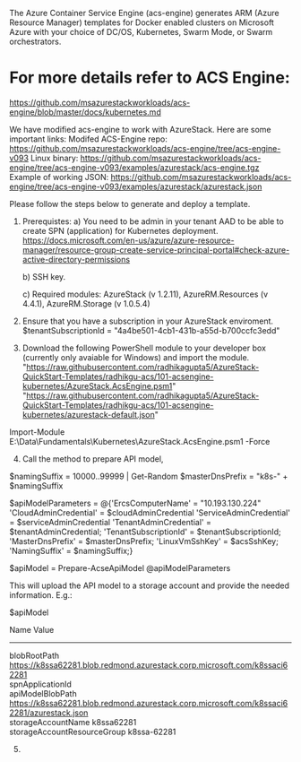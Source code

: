 The Azure Container Service Engine (acs-engine) generates ARM (Azure Resource Manager) templates for Docker enabled clusters on Microsoft Azure with your choice of DC/OS, Kubernetes, Swarm Mode, or Swarm orchestrators.

# For more details refer to ACS Engine: 

https://github.com/msazurestackworkloads/acs-engine/blob/master/docs/kubernetes.md

We have modified acs-engine to work with AzureStack. Here are some important links:
Modifed ACS-Engine repo: https://github.com/msazurestackworkloads/acs-engine/tree/acs-engine-v093
Linux binary: https://github.com/msazurestackworkloads/acs-engine/tree/acs-engine-v093/examples/azurestack/acs-engine.tgz
Example of working JSON: https://github.com/msazurestackworkloads/acs-engine/tree/acs-engine-v093/examples/azurestack/azurestack.json
 
Please follow the steps below to generate and deploy a template.

1) Prerequistes:
	a) You need to be admin in your tenant AAD to be able to create SPN (application) for Kubernetes deployment.
	https://docs.microsoft.com/en-us/azure/azure-resource-manager/resource-group-create-service-principal-portal#check-azure-active-directory-permissions

	b) SSH key.

	c) Required modules: AzureStack (v 1.2.11), AzureRM.Resources (v 4.4.1), AzureRM.Storage (v 1.0.5.4)

2) Ensure that you have a subscription in your AzureStack enviroment.
$tenantSubscriptionId = "4a4be501-4cb1-431b-a55d-b700ccfc3edd"

3) Download the following PowerShell module to your developer box (currently only avaiable for Windows) and import the module.
"https://raw.githubusercontent.com/radhikagupta5/AzureStack-QuickStart-Templates/radhikgu-acs/101-acsengine-kubernetes/AzureStack.AcsEngine.psm1"
"https://raw.githubusercontent.com/radhikagupta5/AzureStack-QuickStart-Templates/radhikgu-acs/101-acsengine-kubernetes/azurestack-default.json"

Import-Module E:\Data\Fundamentals\Kubernetes\AzureStack.AcsEngine.psm1 -Force

4) Call the method to prepare API model,

$namingSuffix = 10000..99999 | Get-Random
$masterDnsPrefix = "k8s-" + $namingSuffix

$apiModelParameters = @{'ErcsComputerName' = "10.193.130.224"
						'CloudAdminCredential' = $cloudAdminCredential
						'ServiceAdminCredential' = $serviceAdminCredential
						'TenantAdminCredential' = $tenantAdminCredential;
						'TenantSubscriptionId' = $tenantSubscriptionId;
						'MasterDnsPrefix' = $masterDnsPrefix;
						'LinuxVmSshKey' = $acsSshKey;
						'NamingSuffix' = $namingSuffix;}

$apiModel = Prepare-AcseApiModel @apiModelParameters

This will upload the API model to a storage account and provide the needed information.
E.g.:

$apiModel

Name                           Value                                                                                                                                                                                 
----                           -----                                                                                                                                                                                 
blobRootPath                   https://k8ssa62281.blob.redmond.azurestack.corp.microsoft.com/k8ssaci62281                                                                                                            
spnApplicationId                                                                                                                                                                                                     
apiModelBlobPath               https://k8ssa62281.blob.redmond.azurestack.corp.microsoft.com/k8ssaci62281/azurestack.json                                                                                            
storageAccountName             k8ssa62281                                                                                                                                                                            
storageAccountResourceGroup    k8ssa-62281   

5) 